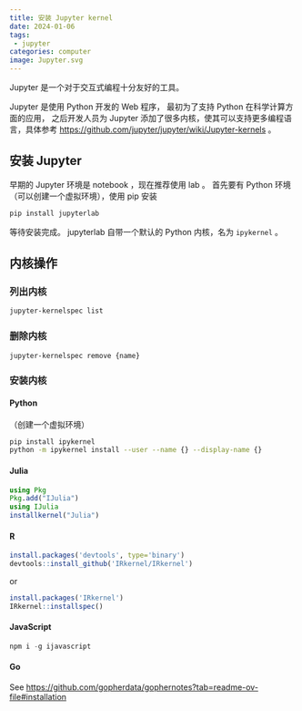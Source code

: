 ```yaml
---
title: 安装 Jupyter kernel
date: 2024-01-06
tags:
 - jupyter
categories: computer
image: Jupyter.svg
---
```


Jupyter 是一个对于交互式编程十分友好的工具。

<!--more-->

Jupyter 是使用 Python 开发的 Web 程序，
最初为了支持 Python 在科学计算方面的应用，
之后开发人员为 Jupyter 添加了很多内核，使其可以支持更多编程语言，具体参考
<https://github.com/jupyter/jupyter/wiki/Jupyter-kernels>
。

## 安装 Jupyter

早期的 Jupyter 环境是 notebook ，现在推荐使用 lab 。
首先要有 Python 环境（可以创建一个虚拟环境），使用 pip 安装

```bash
pip install jupyterlab
```

等待安装完成。
jupyterlab 自带一个默认的 Python 内核，名为 `ipykernel` 。

## 内核操作

### 列出内核

```bash
jupyter-kernelspec list
```

### 删除内核

```bash
jupyter-kernelspec remove {name}
```

### 安装内核

#### Python

（创建一个虚拟环境）

```bash
pip install ipykernel
python -m ipykernel install --user --name {} --display-name {}
```

#### Julia

```julia
using Pkg
Pkg.add("IJulia")
using IJulia
installkernel("Julia")
```

#### R

```r
install.packages('devtools', type='binary')
devtools::install_github('IRkernel/IRkernel')
```
or
```r
install.packages('IRkernel')
IRkernel::installspec()
```

#### JavaScript

```JavaScript
npm i -g ijavascript
```

#### Go

See
<https://github.com/gopherdata/gophernotes?tab=readme-ov-file#installation>
